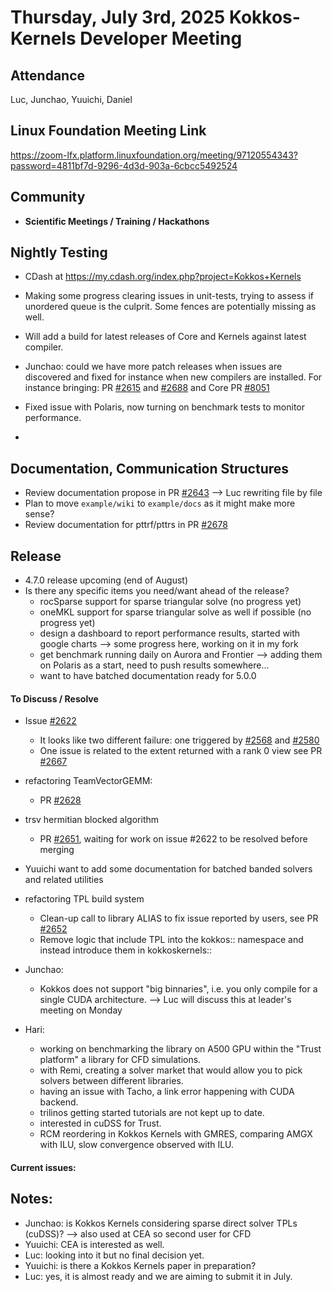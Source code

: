 # Thursday, July 3rd, 2025 Kokkos-Kernels Developer Meeting

## Attendance
Luc, Junchao, Yuuichi, Daniel

## Linux Foundation Meeting Link

https://zoom-lfx.platform.linuxfoundation.org/meeting/97120554343?password=4811bf7d-9296-4d3d-903a-6cbcc5492524

## Community
  
- **Scientific Meetings / Training / Hackathons**

## Nightly Testing

  - CDash at https://my.cdash.org/index.php?project=Kokkos+Kernels
  - Making some progress clearing issues in unit-tests, trying to assess if unordered queue is the culprit. Some fences are potentially missing as well.
  - Will add a build for latest releases of Core and Kernels against latest compiler.
  - Junchao: could we have more patch releases when issues are discovered and fixed for instance when new compilers are installed. For instance bringing: PR [#2615](https://github.com/kokkos/kokkos-kernels/pull/2615) and [#2688](https://github.com/kokkos/kokkos-kernels/pull/2688) and Core PR [#8051](https://github.com/kokkos/kokkos/pull/8051)

  - Fixed issue with Polaris, now turning on benchmark tests to monitor performance.
  - 

## Documentation, Communication Structures

  - Review documentation propose in PR [#2643](https://github.com/kokkos/kokkos-kernels/pull/2643) --> Luc rewriting file by file
  - Plan to move `example/wiki` to `example/docs` as it might make more sense?
  - Review documentation for pttrf/pttrs in PR [#2678](https://github.com/kokkos/kokkos-kernels/pull/2678)

## Release

- 4.7.0 release upcoming (end of August)
- Is there any specific items you need/want ahead of the release?
  - rocSparse support for sparse triangular solve (no progress yet)
  - oneMKL support for sparse triangular solve as well if possible (no progress yet)
  - design a dashboard to report performance results, started with google charts --> some progress here, working on it in my fork
  - get benchmark running daily on Aurora and Frontier --> adding them on Polaris as a start, need to push results somewhere...
  - want to have batched documentation ready for 5.0.0

#### To Discuss / Resolve

- Issue [#2622](https://github.com/kokkos/kokkos-kernels/issues/2622)
  - It looks like two different failure: one triggered by [#2568](https://github.com/kokkos/kokkos-kernels/issues/2568) and [#2580](https://github.com/kokkos/kokkos-kernels/issues/2580)
  - One issue is related to the extent returned with a rank 0 view see PR [#2667](https://github.com/kokkos/kokkos-kernels/pull/2667)

- refactoring TeamVectorGEMM:
  - PR [#2628](https://github.com/kokkos/kokkos-kernels/pull/2628)

- trsv hermitian blocked algorithm
  - PR [#2651](https://github.com/kokkos/kokkos-kernels/pull/2651), waiting for work on issue #2622 to be resolved before merging

- Yuuichi want to add some documentation for batched banded solvers and related utilities

- refactoring TPL build system
  - Clean-up call to library ALIAS to fix issue reported by users, see PR [#2652](https://github.com/kokkos/kokkos-kernels/pull/2652)
  - Remove logic that include TPL into the kokkos:: namespace and instead introduce them in kokkoskernels::
 
- Junchao:
  - Kokkos does not support "big binnaries", i.e. you only compile for a single CUDA architecture. --> Luc will discuss this at leader's meeting on Monday

- Hari:
  - working on benchmarking the library on A500 GPU within the "Trust platform" a library for CFD simulations.
  - with Remi, creating a solver market that would allow you to pick solvers between different libraries.
  - having an issue with Tacho, a link error happening with CUDA backend.
  - trilinos getting started tutorials are not kept up to date.
  - interested in cuDSS for Trust.
  - RCM reordering in Kokkos Kernels with GMRES, comparing AMGX with ILU, slow convergence observed with ILU.

#### Current issues:


## Notes:

 - Junchao: is Kokkos Kernels considering sparse direct solver TPLs (cuDSS)? --> also used at CEA so second user for CFD
 - Yuuichi: CEA is interested as well.
 - Luc: looking into it but no final decision yet.
 - Yuuichi: is there a Kokkos Kernels paper in preparation?
 - Luc: yes, it is almost ready and we are aiming to submit it in July.
